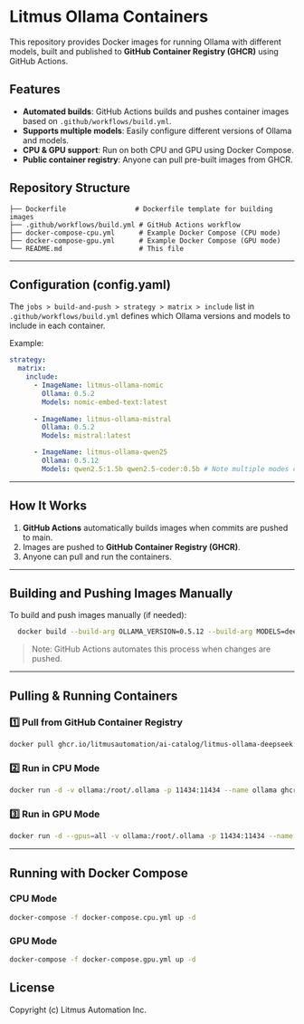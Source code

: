 # Litmus Ollama Containers

This repository provides Docker images for running Ollama with different models, built and published to **GitHub Container Registry (GHCR)** using GitHub Actions.

## Features
- **Automated builds**: GitHub Actions builds and pushes container images based on `.github/workflows/build.yml`.
- **Supports multiple models**: Easily configure different versions of Ollama and models.
- **CPU & GPU support**: Run on both CPU and GPU using Docker Compose.
- **Public container registry**: Anyone can pull pre-built images from GHCR.

## Repository Structure
```
├── Dockerfile                 # Dockerfile template for building images
├── .github/workflows/build.yml # GitHub Actions workflow
├── docker-compose-cpu.yml      # Example Docker Compose (CPU mode)
├── docker-compose-gpu.yml      # Example Docker Compose (GPU mode)
└── README.md                   # This file
```

---

## Configuration (config.yaml)
The `jobs > build-and-push > strategy > matrix > include` list in `.github/workflows/build.yml` defines which Ollama versions and models to include in each container.

Example:
```yaml
strategy:
  matrix:
    include:
      - ImageName: litmus-ollama-nomic
        Ollama: 0.5.2
        Models: nomic-embed-text:latest
      
      - ImageName: litmus-ollama-mistral
        Ollama: 0.5.2
        Models: mistral:latest

      - ImageName: litmus-ollama-qwen25
        Ollama: 0.5.12
        Models: qwen2.5:1.5b qwen2.5-coder:0.5b # Note multiple modes can be loaded in a space delimited list
```

---

## How It Works
1. **GitHub Actions** automatically builds images when commits are pushed to main.
2. Images are pushed to **GitHub Container Registry (GHCR)**.
3. Anyone can pull and run the containers.

---

## Building and Pushing Images Manually
To build and push images manually (if needed):
```bash
  docker build --build-arg OLLAMA_VERSION=0.5.12 --build-arg MODELS=deepseek-r1:1.5b Dockerfile
```
> Note: GitHub Actions automates this process when changes are pushed.

---

## Pulling & Running Containers
### **1️⃣ Pull from GitHub Container Registry**
```bash
docker pull ghcr.io/litmusautomation/ai-catalog/litmus-ollama-deepseek:latest
```

### **2️⃣ Run in CPU Mode**
```bash
docker run -d -v ollama:/root/.ollama -p 11434:11434 --name ollama ghcr.io/litmusautomation/ai-catalog/litmus-ollama-deepseek:latest
```

### **3️⃣ Run in GPU Mode**
```bash
docker run -d --gpus=all -v ollama:/root/.ollama -p 11434:11434 --name ollama ghcr.io/litmusautomation/ai-catalog/litmus-ollama-llama3:latest
```

---

## Running with Docker Compose
### **CPU Mode**
```bash
docker-compose -f docker-compose.cpu.yml up -d
```

### **GPU Mode**
```bash
docker-compose -f docker-compose.gpu.yml up -d
```

## License

Copyright (c) Litmus Automation Inc.


